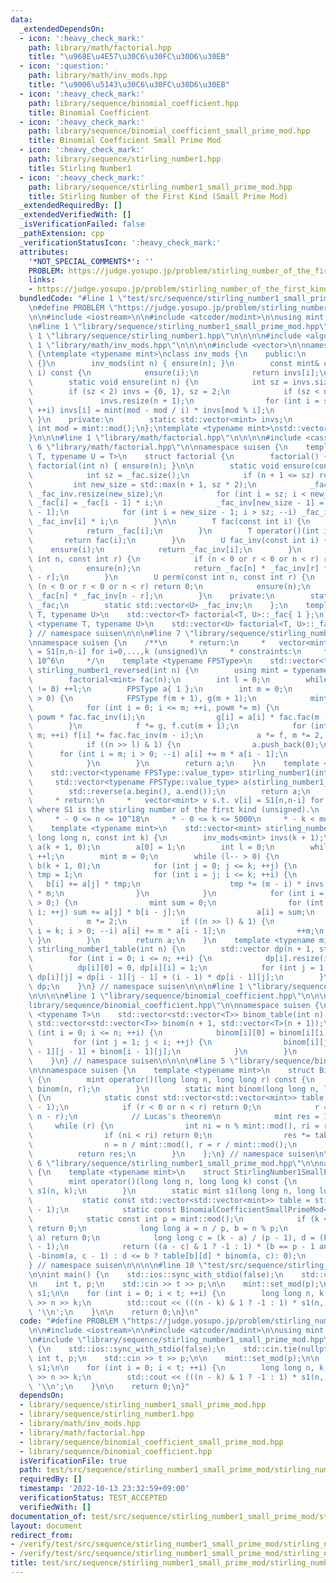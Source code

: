 ```yaml
---
data:
  _extendedDependsOn:
  - icon: ':heavy_check_mark:'
    path: library/math/factorial.hpp
    title: "\u968E\u4E57\u30C6\u30FC\u30D6\u30EB"
  - icon: ':question:'
    path: library/math/inv_mods.hpp
    title: "\u9006\u5143\u30C6\u30FC\u30D6\u30EB"
  - icon: ':heavy_check_mark:'
    path: library/sequence/binomial_coefficient.hpp
    title: Binomial Coefficient
  - icon: ':heavy_check_mark:'
    path: library/sequence/binomial_coefficient_small_prime_mod.hpp
    title: Binomial Coefficient Small Prime Mod
  - icon: ':heavy_check_mark:'
    path: library/sequence/stirling_number1.hpp
    title: Stirling Number1
  - icon: ':heavy_check_mark:'
    path: library/sequence/stirling_number1_small_prime_mod.hpp
    title: Stirling Number of the First Kind (Small Prime Mod)
  _extendedRequiredBy: []
  _extendedVerifiedWith: []
  _isVerificationFailed: false
  _pathExtension: cpp
  _verificationStatusIcon: ':heavy_check_mark:'
  attributes:
    '*NOT_SPECIAL_COMMENTS*': ''
    PROBLEM: https://judge.yosupo.jp/problem/stirling_number_of_the_first_kind_small_p_large_n
    links:
    - https://judge.yosupo.jp/problem/stirling_number_of_the_first_kind_small_p_large_n
  bundledCode: "#line 1 \"test/src/sequence/stirling_number1_small_prime_mod/stirling_number_of_the_first_kind_small_p_large_n.test.cpp\"\
    \n#define PROBLEM \"https://judge.yosupo.jp/problem/stirling_number_of_the_first_kind_small_p_large_n\"\
    \n\n#include <iostream>\n\n#include <atcoder/modint>\n\nusing mint = atcoder::modint;\n\
    \n#line 1 \"library/sequence/stirling_number1_small_prime_mod.hpp\"\n\n\n\n#line\
    \ 1 \"library/sequence/stirling_number1.hpp\"\n\n\n\n#include <algorithm>\n#line\
    \ 1 \"library/math/inv_mods.hpp\"\n\n\n\n#include <vector>\n\nnamespace suisen\
    \ {\ntemplate <typename mint>\nclass inv_mods {\n    public:\n        inv_mods()\
    \ {}\n        inv_mods(int n) { ensure(n); }\n        const mint& operator[](int\
    \ i) const {\n            ensure(i);\n            return invs[i];\n        }\n\
    \        static void ensure(int n) {\n            int sz = invs.size();\n    \
    \        if (sz < 2) invs = {0, 1}, sz = 2;\n            if (sz < n + 1) {\n \
    \               invs.resize(n + 1);\n                for (int i = sz; i <= n;\
    \ ++i) invs[i] = mint(mod - mod / i) * invs[mod % i];\n            }\n       \
    \ }\n    private:\n        static std::vector<mint> invs;\n        static constexpr\
    \ int mod = mint::mod();\n};\ntemplate <typename mint>\nstd::vector<mint> inv_mods<mint>::invs{};\n\
    }\n\n\n#line 1 \"library/math/factorial.hpp\"\n\n\n\n#include <cassert>\n#line\
    \ 6 \"library/math/factorial.hpp\"\n\nnamespace suisen {\n    template <typename\
    \ T, typename U = T>\n    struct factorial {\n        factorial() {}\n       \
    \ factorial(int n) { ensure(n); }\n\n        static void ensure(const int n) {\n\
    \            int sz = _fac.size();\n            if (n + 1 <= sz) return;\n   \
    \         int new_size = std::max(n + 1, sz * 2);\n            _fac.resize(new_size),\
    \ _fac_inv.resize(new_size);\n            for (int i = sz; i < new_size; ++i)\
    \ _fac[i] = _fac[i - 1] * i;\n            _fac_inv[new_size - 1] = U(1) / _fac[new_size\
    \ - 1];\n            for (int i = new_size - 1; i > sz; --i) _fac_inv[i - 1] =\
    \ _fac_inv[i] * i;\n        }\n\n        T fac(const int i) {\n            ensure(i);\n\
    \            return _fac[i];\n        }\n        T operator()(int i) {\n     \
    \       return fac(i);\n        }\n        U fac_inv(const int i) {\n        \
    \    ensure(i);\n            return _fac_inv[i];\n        }\n        U binom(const\
    \ int n, const int r) {\n            if (n < 0 or r < 0 or n < r) return 0;\n\
    \            ensure(n);\n            return _fac[n] * _fac_inv[r] * _fac_inv[n\
    \ - r];\n        }\n        U perm(const int n, const int r) {\n            if\
    \ (n < 0 or r < 0 or n < r) return 0;\n            ensure(n);\n            return\
    \ _fac[n] * _fac_inv[n - r];\n        }\n    private:\n        static std::vector<T>\
    \ _fac;\n        static std::vector<U> _fac_inv;\n    };\n    template <typename\
    \ T, typename U>\n    std::vector<T> factorial<T, U>::_fac{ 1 };\n    template\
    \ <typename T, typename U>\n    std::vector<U> factorial<T, U>::_fac_inv{ 1 };\n\
    } // namespace suisen\n\n\n#line 7 \"library/sequence/stirling_number1.hpp\"\n\
    \nnamespace suisen {\n    /**\n     * return:\n     *   vector<mint> v s.t. v[i]\
    \ = S1[n,n-i] for i=0,...,k (unsigned)\n     * constraints:\n     *   0 <= n <=\
    \ 10^6\n     */\n    template <typename FPSType>\n    std::vector<typename FPSType::value_type>\
    \ stirling_number1_reversed(int n) {\n        using mint = typename FPSType::value_type;\n\
    \        factorial<mint> fac(n);\n        int l = 0;\n        while ((n >> l)\
    \ != 0) ++l;\n        FPSType a{ 1 };\n        int m = 0;\n        while (l--\
    \ > 0) {\n            FPSType f(m + 1), g(m + 1);\n            mint powm = 1;\n\
    \            for (int i = 0; i <= m; ++i, powm *= m) {\n                f[i] =\
    \ powm * fac.fac_inv(i);\n                g[i] = a[i] * fac.fac(m - i);\n    \
    \        }\n            f *= g, f.cut(m + 1);\n            for (int i = 0; i <=\
    \ m; ++i) f[i] *= fac.fac_inv(m - i);\n            a *= f, m *= 2, a.cut(m + 1);\n\
    \            if ((n >> l) & 1) {\n                a.push_back(0);\n          \
    \      for (int i = m; i > 0; --i) a[i] += m * a[i - 1];\n                ++m;\n\
    \            }\n        }\n        return a;\n    }\n    template <typename FPSType>\n\
    \    std::vector<typename FPSType::value_type> stirling_number1(int n) {\n   \
    \     std::vector<typename FPSType::value_type> a(stirling_number1_reversed<FPSType>(n));\n\
    \        std::reverse(a.begin(), a.end());\n        return a;\n    }\n    /**\n\
    \     * return:\n     *   vector<mint> v s.t. v[i] = S1[n,n-i] for i=0,...,k,\
    \ where S1 is the stirling number of the first kind (unsigned).\n     * constraints:\n\
    \     * - 0 <= n <= 10^18\n     * - 0 <= k <= 5000\n     * - k < mod\n     */\n\
    \    template <typename mint>\n    std::vector<mint> stirling_number1_reversed(const\
    \ long long n, const int k) {\n        inv_mods<mint> invs(k + 1);\n        std::vector<mint>\
    \ a(k + 1, 0);\n        a[0] = 1;\n        int l = 0;\n        while (n >> l)\
    \ ++l;\n        mint m = 0;\n        while (l-- > 0) {\n            std::vector<mint>\
    \ b(k + 1, 0);\n            for (int j = 0; j <= k; ++j) {\n                mint\
    \ tmp = 1;\n                for (int i = j; i <= k; ++i) {\n                 \
    \   b[i] += a[j] * tmp;\n                    tmp *= (m - i) * invs[i - j + 1]\
    \ * m;\n                }\n            }\n            for (int i = k + 1; i--\
    \ > 0;) {\n                mint sum = 0;\n                for (int j = 0; j <=\
    \ i; ++j) sum += a[j] * b[i - j];\n                a[i] = sum;\n            }\n\
    \            m *= 2;\n            if ((n >> l) & 1) {\n                for (int\
    \ i = k; i > 0; --i) a[i] += m * a[i - 1];\n                ++m;\n           \
    \ }\n        }\n        return a;\n    }\n    template <typename mint>\n    std::vector<std::vector<mint>>\
    \ stirling_number1_table(int n) {\n        std::vector dp(n + 1, std::vector<mint>{});\n\
    \        for (int i = 0; i <= n; ++i) {\n            dp[i].resize(i + 1);\n  \
    \          dp[i][0] = 0, dp[i][i] = 1;\n            for (int j = 1; j < i; ++j)\
    \ dp[i][j] = dp[i - 1][j - 1] + (i - 1) * dp[i - 1][j];\n        }\n        return\
    \ dp;\n    }\n} // namespace suisen\n\n\n#line 1 \"library/sequence/binomial_coefficient_small_prime_mod.hpp\"\
    \n\n\n\n#line 1 \"library/sequence/binomial_coefficient.hpp\"\n\n\n\n#line 5 \"\
    library/sequence/binomial_coefficient.hpp\"\n\nnamespace suisen {\n    template\
    \ <typename T>\n    std::vector<std::vector<T>> binom_table(int n) {\n       \
    \ std::vector<std::vector<T>> binom(n + 1, std::vector<T>(n + 1));\n        for\
    \ (int i = 0; i <= n; ++i) {\n            binom[i][0] = binom[i][i] = 1;\n   \
    \         for (int j = 1; j < i; ++j) {\n                binom[i][j] = binom[i\
    \ - 1][j - 1] + binom[i - 1][j];\n            }\n        }\n        return binom;\n\
    \    }\n} // namespace suisen\n\n\n\n#line 5 \"library/sequence/binomial_coefficient_small_prime_mod.hpp\"\
    \n\nnamespace suisen {\n    template <typename mint>\n    struct BinomialCoefficientSmallPrimeMod\
    \ {\n        mint operator()(long long n, long long r) const {\n            return\
    \ binom(n, r);\n        }\n        static mint binom(long long n, long long r)\
    \ {\n            static const std::vector<std::vector<mint>> table = binom_table<mint>(mint::mod()\
    \ - 1);\n            if (r < 0 or n < r) return 0;\n            r = std::min(r,\
    \ n - r);\n            // Lucas's theorem\n            mint res = 1;\n       \
    \     while (r) {\n                int ni = n % mint::mod(), ri = r % mint::mod();\n\
    \                if (ni < ri) return 0;\n                res *= table[ni][ri];\n\
    \                n = n / mint::mod(), r = r / mint::mod();\n            }\n  \
    \          return res;\n        }\n    };\n} // namespace suisen\n\n\n\n#line\
    \ 6 \"library/sequence/stirling_number1_small_prime_mod.hpp\"\n\nnamespace suisen\
    \ {\n    template <typename mint>\n    struct StirlingNumber1SmallPrimeMod {\n\
    \        mint operator()(long long n, long long k) const {\n            return\
    \ s1(n, k);\n        }\n        static mint s1(long long n, long long k) {\n \
    \           static const std::vector<std::vector<mint>> table = stirling_number1_table<mint>(mint::mod()\
    \ - 1);\n            static const BinomialCoefficientSmallPrimeMod<mint> binom{};\n\
    \            static const int p = mint::mod();\n            if (k < 0 or n < k)\
    \ return 0;\n            long long a = n / p, b = n % p;\n            if (k <\
    \ a) return 0;\n            long long c = (k - a) / (p - 1), d = (k - a) % (p\
    \ - 1);\n            return ((a - c) & 1 ? -1 : 1) * (b == p - 1 and d == 0 ?\
    \ -binom(a, c - 1) : d <= b ? table[b][d] * binom(a, c): 0);\n        }\n    };\n\
    } // namespace suisen\n\n\n\n#line 10 \"test/src/sequence/stirling_number1_small_prime_mod/stirling_number_of_the_first_kind_small_p_large_n.test.cpp\"\
    \n\nint main() {\n    std::ios::sync_with_stdio(false);\n    std::cin.tie(nullptr);\n\
    \n    int t, p;\n    std::cin >> t >> p;\n\n    mint::set_mod(p);\n\n    suisen::StirlingNumber1SmallPrimeMod<mint>\
    \ s1;\n\n    for (int i = 0; i < t; ++i) {\n        long long n, k;\n        std::cin\
    \ >> n >> k;\n        std::cout << (((n - k) & 1 ? -1 : 1) * s1(n, k)).val() <<\
    \ '\\n';\n    }\n\n    return 0;\n}\n"
  code: "#define PROBLEM \"https://judge.yosupo.jp/problem/stirling_number_of_the_first_kind_small_p_large_n\"\
    \n\n#include <iostream>\n\n#include <atcoder/modint>\n\nusing mint = atcoder::modint;\n\
    \n#include \"library/sequence/stirling_number1_small_prime_mod.hpp\"\n\nint main()\
    \ {\n    std::ios::sync_with_stdio(false);\n    std::cin.tie(nullptr);\n\n   \
    \ int t, p;\n    std::cin >> t >> p;\n\n    mint::set_mod(p);\n\n    suisen::StirlingNumber1SmallPrimeMod<mint>\
    \ s1;\n\n    for (int i = 0; i < t; ++i) {\n        long long n, k;\n        std::cin\
    \ >> n >> k;\n        std::cout << (((n - k) & 1 ? -1 : 1) * s1(n, k)).val() <<\
    \ '\\n';\n    }\n\n    return 0;\n}"
  dependsOn:
  - library/sequence/stirling_number1_small_prime_mod.hpp
  - library/sequence/stirling_number1.hpp
  - library/math/inv_mods.hpp
  - library/math/factorial.hpp
  - library/sequence/binomial_coefficient_small_prime_mod.hpp
  - library/sequence/binomial_coefficient.hpp
  isVerificationFile: true
  path: test/src/sequence/stirling_number1_small_prime_mod/stirling_number_of_the_first_kind_small_p_large_n.test.cpp
  requiredBy: []
  timestamp: '2022-10-13 23:32:59+09:00'
  verificationStatus: TEST_ACCEPTED
  verifiedWith: []
documentation_of: test/src/sequence/stirling_number1_small_prime_mod/stirling_number_of_the_first_kind_small_p_large_n.test.cpp
layout: document
redirect_from:
- /verify/test/src/sequence/stirling_number1_small_prime_mod/stirling_number_of_the_first_kind_small_p_large_n.test.cpp
- /verify/test/src/sequence/stirling_number1_small_prime_mod/stirling_number_of_the_first_kind_small_p_large_n.test.cpp.html
title: test/src/sequence/stirling_number1_small_prime_mod/stirling_number_of_the_first_kind_small_p_large_n.test.cpp
---
```

